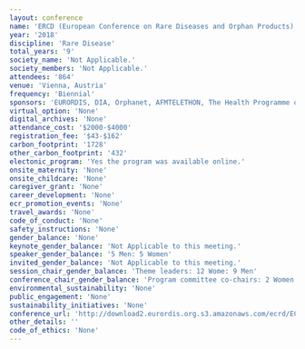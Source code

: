 ```yaml
---
layout: conference 
name: 'ERCD (European Conference on Rare Diseases and Orphan Products)'
year: '2018'
discipline: 'Rare Disease'
total_years: '9'
society_name: 'Not Applicable.'
society_members: 'Not Applicable.'
attendees: '864'
venue: 'Vienna, Austria'
frequency: 'Biennial'
sponsors: 'EURORDIS, DIA, Orphanet, AFMTELETHON, The Health Programme of the European Union, efpia, EuropaBio, EUCOPE, NIH, US FDA, ESHG, hope'
virtual_option: 'None'
digital_archives: 'None'
attendance_cost: '$2000-$4000'
registration_fee: '$43-$162'
carbon_footprint: '1728'
other_carbon_footprint: '432'
electonic_program: 'Yes the program was available online.'
onsite_maternity: 'None'
onsite_childcare: 'None'
caregiver_grant: 'None'
career_development: 'None'
ecr_promotion_events: 'None'
travel_awards: 'None'
code_of_conduct: 'None'
safety_instructions: 'None'
gender_balance: 'None'
keynote_gender_balance: 'Not Applicable to this meeting.'
speaker_gender_balance: '5 Men: 5 Women'
invited_gender_balance: 'Not Applicable to this meeting.'
session_chair_gender_balance: 'Theme leaders: 12 Wome: 9 Men'
conference_chair_gender_balance: 'Program committee co-chairs: 2 Women: 1 Man, Program committee: 8 Women: 9 Men'
environmental_sustainability: 'None'
public_engagement: 'None'
sustainability_initiatives: 'None'
conference_url: 'http://download2.eurordis.org.s3.amazonaws.com/ecrd/ECRD_2018/ECRD_2018_executive_summary.pdf'
other_details: ''
code_of_ethics: 'None'
---
```

